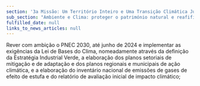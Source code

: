 ```yaml
---
section: '3a Missão: Um Território Inteiro e Uma Transição Climática Justa'
sub_section: "Ambiente e Clima: proteger o património natural e reafifirmar a liderança na redução de emissões"
fulfilled_date: null
links_to_news_articles: null
---
```


Rever com ambição o PNEC 2030, até junho de 2024 e implementar as exigências da Lei de Bases do Clima, nomeadamente através da definição da Estratégia Industrial Verde, a elaboração dos planos setoriais de mitigação e de adaptação e dos planos regionais e municipais de ação climática, e a elaboração do inventário nacional de emissões de gases de efeito de estufa e do relatório de avaliação inicial de impacto climático;